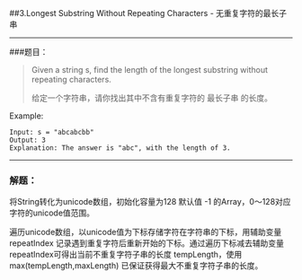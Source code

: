 ##3.Longest Substring Without Repeating Characters - 无重复字符的最长子串

-------

###题目：

> Given a string s, find the length of the longest substring without repeating characters.
> 
> 给定一个字符串，请你找出其中不含有重复字符的 最长子串 的长度。
>
Example:
```
Input: s = "abcabcbb"
Output: 3
Explanation: The answer is "abc", with the length of 3.
```

-------
### 解题：
将String转化为unicode数组，初始化容量为128 默认值 -1 的Array，0～128对应字符的unicode值范围。

遍历unicode数组，以unicode值为下标存储字符在字符串的下标，用辅助变量 repeatIndex 记录遇到重复字符后重新开始的下标。通过遍历下标减去辅助变量 repeatIndex可得出当前不重复字符子串的长度 tempLength，使用 max(tempLength,maxLength) 已保证获得最大不重复字符子串的长度。

